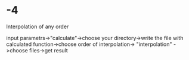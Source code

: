 # -4
Interpolation of any order

input parametrs->"calculate"->choose your directory->write the file with calculated function->choose order of interpolation-> "interpolation" ->choose files->get result
